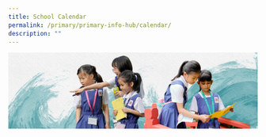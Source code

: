 ```yaml
---
title: School Calendar
permalink: /primary/primary-info-hub/calendar/
description: ""
---
```

![](/images/01%20Banner%20Photos/info-hub.jpg)


